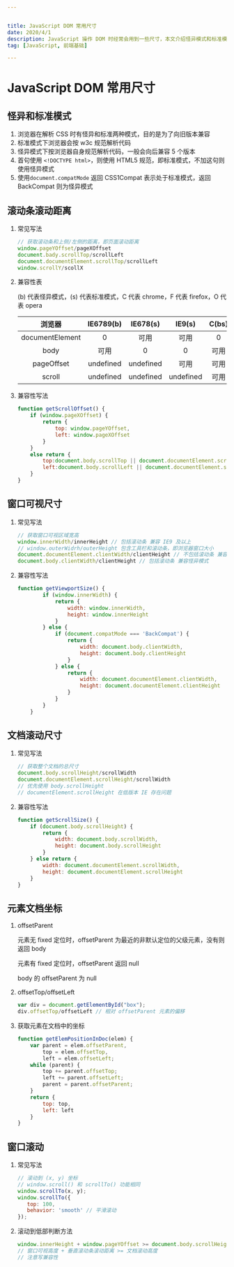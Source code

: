 ```yaml
---


title: JavaScript DOM 常用尺寸
date: 2020/4/1
description: JavaScript 操作 DOM 时经常会用到一些尺寸，本文介绍怪异模式和标准模式下的滚动条距离、窗口尺寸、文档尺寸、元素文档坐标的兼容性写法以及窗口滚动到指定位置的方法
tag: [JavaScript, 前端基础]

---
```




# JavaScript DOM 常用尺寸

## 怪异和标准模式

1. 浏览器在解析 CSS 时有怪异和标准两种模式，目的是为了向旧版本兼容
2. 标准模式下浏览器会按 w3c 规范解析代码
3. 怪异模式下按浏览器自身规范解析代码，一般会向后兼容 5 个版本
4. 首句使用 `<!DOCTYPE html>`，则使用 HTML5 规范，即标准模式，不加这句则使用怪异模式
5. 使用`document.compatMode` 返回 CSS1Compat 表示处于标准模式，返回 BackCompat 则为怪异模式

## 滚动条滚动距离

1. 常见写法

   ```javascript
   // 获取滚动条和上侧/左侧的距离，即页面滚动距离
   window.pageYOffset/pageXOffset 
   document.bady.scrollTop/scrollLeft
   document.documentElement.scrollTop/scrollLeft
   window.scrollY/scollX
   ```

2. 兼容性表

   (b) 代表怪异模式，(s) 代表标准模式，C 代表 chrome，F 代表 firefox，O 代表 opera

   |     浏览器      | IE6789(b) | IE678(s)  |  IE9(s)   | C(bs) | O/F(b) | O/F(s) |
   | :-------------: | :-------: | :-------: | :-------: | :---: | :----: | :----: |
   | documentElement |     0     |   可用    |   可用    |   0   |   0    |  可用  |
   |      body       |   可用    |     0     |     0     | 可用  |  可用  |   0    |
   |   pageOffset    | undefined | undefined |   可用    | 可用  |  可用  |  可用  |
   |     scroll      | undefined | undefined | undefined | 可用  |  可用  |  可用  |

3. 兼容性写法

   ```javascript
   function getScrollOffset() {
       if (window.pageXOffset) {
           return {
               top: window.pageYOffset,
               left: window.pageXOffset
           }
       }
       else return {
           top:document.body.scrollTop || document.documentElement.scrollTop,
           left:document.body.scrollLeft || document.documentElement.scrollLeft
       }
   }
   ```

## 窗口可视尺寸

1. 常见写法

   ```javascript
   // 获取窗口可视区域宽高
   window.innerWidth/innerHeight // 包括滚动条 兼容 IE9 及以上
   // window.outerWidrh/outerHeight 包含工具栏和滚动条，即浏览器窗口大小
   document.documentElement.clientWidth/clientHeight // 不包括滚动条 兼容标准模式
   document.body.clientWidth/clientHeight // 包括滚动条 兼容怪异模式
   ```

2. 兼容性写法

   ```javascript
   function getViewportSize() {
           if (window.innerWidth) {
               return {
                   width: window.innerWidth,
                   height: window.innerHeight
               }
           } else {
               if (document.compatMode === 'BackCompat') {
                   return {
                       width: document.body.clientWidth,
                       height: document.body.clientHeight
                   }
               } else {
                   return {
                       width: document.documentElement.clientWidth,
                       height: document.documentElement.clientHeight
                   }
               }
           }
       }
   ```

## 文档滚动尺寸

1. 常见写法

   ```javascript
   // 获取整个文档的总尺寸
   document.body.scrollHeight/scrollWidth
   document.documentElement.scrollHeight/scrollWidth
   // 优先使用 body.scrollHeight
   // documentElement.scrollHeight 在低版本 IE 存在问题
   ```

2. 兼容性写法

   ```javascript
   function getScrollSize() {
       if (document.body.scrollHeight) {
           return {
               width: document.body.scrollWidth,
               height: document.body.scrollHeight
           }
       } else return {
           width: document.documentElement.scrollWidth,
           height: document.documentElement.scrollHeight
       }
   }
   ```

## 元素文档坐标

1. offsetParent

   元素无 fixed 定位时，offsetParent 为最近的非默认定位的父级元素，没有则返回 body

   元素有 fixed 定位时，offsetParent 返回 null

   body 的 offsetParent 为 null

2. offsetTop/offsetLeft

   ```javascript
   var div = document.getElementById("box");
   div.offsetTop/offsetLeft // 相对 offsetParent 元素的偏移
   ```

3. 获取元素在文档中的坐标

   ```javascript
   function getElemPositionInDoc(elem) {
       var parent = elem.offsetParent,
           top = elem.offsetTop,
           left = elem.offsetLeft;
       while (parent) {
           top += parent.offsetTop;
           left += parent.offsetLeft;
           parent = parent.offsetParent;
       }
       return {
           top: top,
           left: left
       }
   }
   ```

## 窗口滚动

1. 常见写法

   ```javascript
   // 滚动到 (x, y) 坐标
   // window.scroll() 和 scrollTo() 功能相同
   window.scrollTo(x, y);
   window.scrollTo({
      top: 100,
      behavior: 'smooth' // 平滑滚动
   });
   ```

2. 滚动到低部判断方法

   ```javascript
   window.innerHeight + window.pageYOffset >= document.body.scrollHeight
   // 窗口可视高度 + 垂直滚动条滚动距离 >= 文档滚动高度
   // 注意写兼容性
   ```

   